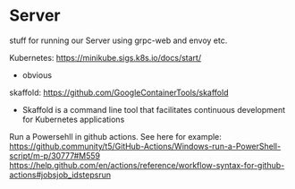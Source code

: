 # Server

stuff for running our Server using grpc-web and envoy etc.

Kubernetes: https://minikube.sigs.k8s.io/docs/start/
- obvious

skaffold: https://github.com/GoogleContainerTools/skaffold
- Skaffold is a command line tool that facilitates continuous development for Kubernetes applications



Run a Powersehll in github actions.
See here for example: https://github.community/t5/GitHub-Actions/Windows-run-a-PowerShell-script/m-p/30777#M559
https://help.github.com/en/actions/reference/workflow-syntax-for-github-actions#jobsjob_idstepsrun
